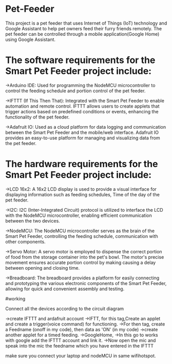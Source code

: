 # Pet-Feeder
This project is a pet feeder that uses Internet of Things (IoT) technology and Google Assistant to help pet owners feed their furry friends remotely. The pet feeder can be controlled through a  mobile application(Google Home) using Google Assistant.


# The software requirements for the Smart Pet Feeder project include:
->Arduino IDE: Used for programming the NodeMCU microcontroller to control the feeding schedule and portion control of the pet feeder.

->IFTTT (If This Then That): Integrated with the Smart Pet Feeder to enable automation and remote control. IFTTT allows users to create applets that trigger actions based on predefined conditions or events, enhancing the functionality of the pet feeder.

->Adafruit IO: Used as a cloud platform for data logging and communication between the Smart Pet Feeder and the mobile/web interface. Adafruit IO provides an easy-to-use platform for managing and visualizing data from the pet feeder.

# The hardware requirements for the Smart Pet Feeder project include:
->LCD 16x2: A 16x2 LCD display is used to provide a visual interface for displaying information such as feeding schedules, Time of the day of the pet feeder.

->I2C: I2C (Inter-Integrated Circuit) protocol is utilized to interface the LCD with the NodeMCU microcontroller, enabling efficient communication between the two devices.

->NodeMCU: The NodeMCU microcontroller serves as the brain of the Smart Pet Feeder, controlling the feeding schedule, communication with other components.

->Servo Motor: A servo motor is employed to dispense the correct portion of food from the storage container into the pet's bowl. The motor's precise movement ensures accurate portion control by making causing a delay between opening and closing time.

->Breadboard: The breadboard provides a platform for easily connecting and prototyping the various electronic components of the Smart Pet Feeder, allowing for quick and convenient assembly and testing.

#working

Connect all the devices according to the circuit diagram

->create IFTTT and ardafruit account
  ->IFTT, for this tag,Create an applet and create a trigger(voice command) for functioning.
  ->For then tag, create a Feedname (onoff in my code), then data as 'ON' (in my code)
  ->create another applet for a timed feeding.
 ->GoogleHome,
  ->In this go to works with google add the IFTTT account and link it.
  ->Now open the mic and speak into the mic the feedname which you have entered in the IFTTT

make sure you connect your laptop and nodeMCU in same wifihotspot.




